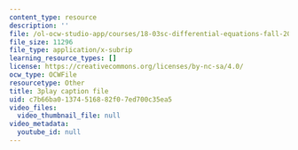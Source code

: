 ```yaml
---
content_type: resource
description: ''
file: /ol-ocw-studio-app/courses/18-03sc-differential-equations-fall-2011/c7b66ba01374516882f07ed700c35ea5_sn3orkHWqUQ.vtt
file_size: 11296
file_type: application/x-subrip
learning_resource_types: []
license: https://creativecommons.org/licenses/by-nc-sa/4.0/
ocw_type: OCWFile
resourcetype: Other
title: 3play caption file
uid: c7b66ba0-1374-5168-82f0-7ed700c35ea5
video_files:
  video_thumbnail_file: null
video_metadata:
  youtube_id: null
---
```

